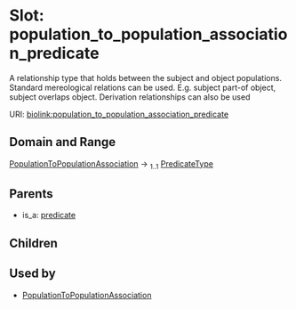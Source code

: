 
# Slot: population_to_population_association_predicate


A relationship type that holds between the subject and object populations. Standard mereological relations can be used. E.g. subject part-of object, subject overlaps object. Derivation relationships can also be used

URI: [biolink:population_to_population_association_predicate](https://w3id.org/biolink/vocab/population_to_population_association_predicate)


## Domain and Range

[PopulationToPopulationAssociation](PopulationToPopulationAssociation.md) &#8594;  <sub>1..1</sub> [PredicateType](types/PredicateType.md)

## Parents

 *  is_a: [predicate](predicate.md)

## Children


## Used by

 * [PopulationToPopulationAssociation](PopulationToPopulationAssociation.md)
